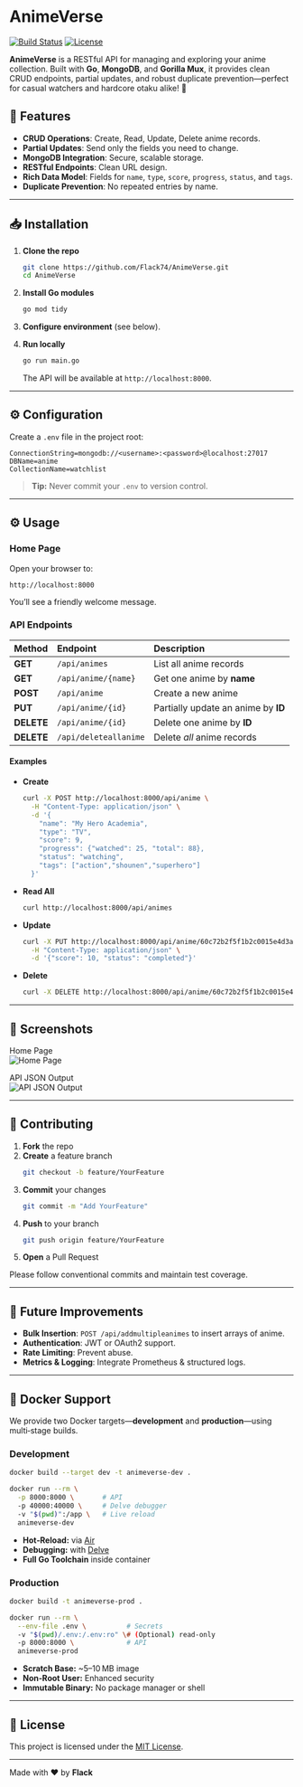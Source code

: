 # AnimeVerse

[![Build Status](https://img.shields.io/badge/build-passing-brightgreen)](https://github.com/Flack74/AnimeApi) [![License](https://img.shields.io/badge/license-MIT-blue)](LICENSE)


**AnimeVerse** is a RESTful API for managing and exploring your anime collection. Built with **Go**, **MongoDB**, and **Gorilla Mux**, it provides clean CRUD endpoints, partial updates, and robust duplicate prevention—perfect for casual watchers and hardcore otaku alike! 🎉


## 🚀 Features

- **CRUD Operations**: Create, Read, Update, Delete anime records.  
- **Partial Updates**: Send only the fields you need to change.  
- **MongoDB Integration**: Secure, scalable storage.  
- **RESTful Endpoints**: Clean URL design.  
- **Rich Data Model**: Fields for `name`, `type`, `score`, `progress`, `status`, and `tags`.  
- **Duplicate Prevention**: No repeated entries by name.

---

## 📥 Installation

1. **Clone the repo**  
   ```bash
   git clone https://github.com/Flack74/AnimeVerse.git
   cd AnimeVerse
   ```

2. **Install Go modules**  
   ```bash
   go mod tidy
   ```

3. **Configure environment** (see below).  
4. **Run locally**  
   ```bash
   go run main.go
   ```
   The API will be available at `http://localhost:8000`.

---

## ⚙️ Configuration

Create a `.env` file in the project root:

```env
ConnectionString=mongodb://<username>:<password>@localhost:27017
DBName=anime
CollectionName=watchlist
```

> **Tip:** Never commit your `.env` to version control.

---

## ⚙️ Usage

### Home Page

Open your browser to:

```
http://localhost:8000
```

You’ll see a friendly welcome message.

### API Endpoints

| Method | Endpoint                  | Description                              |
| :----- | :------------------------ | :--------------------------------------- |
| **GET**    | `/api/animes`             | List all anime records                   |
| **GET**    | `/api/anime/{name}`       | Get one anime by **name**                |
| **POST**   | `/api/anime`              | Create a new anime                       |
| **PUT**    | `/api/anime/{id}`         | Partially update an anime by **ID**      |
| **DELETE** | `/api/anime/{id}`         | Delete one anime by **ID**               |
| **DELETE** | `/api/deleteallanime`     | Delete _all_ anime records               |

#### Examples

- **Create**  
  ```bash
  curl -X POST http://localhost:8000/api/anime \
    -H "Content-Type: application/json" \
    -d '{
      "name": "My Hero Academia",
      "type": "TV",
      "score": 9,
      "progress": {"watched": 25, "total": 88},
      "status": "watching",
      "tags": ["action","shounen","superhero"]
    }'
  ```

- **Read All**  
  ```bash
  curl http://localhost:8000/api/animes
  ```

- **Update**  
  ```bash
  curl -X PUT http://localhost:8000/api/anime/60c72b2f5f1b2c0015e4d3a7 \
    -H "Content-Type: application/json" \
    -d '{"score": 10, "status": "completed"}'
  ```

- **Delete**  
  ```bash
  curl -X DELETE http://localhost:8000/api/anime/60c72b2f5f1b2c0015e4d3a7
  ```

---

## 📸 Screenshots

Home Page  
![Home Page](https://github.com/user-attachments/assets/6399dad4-a54a-4927-ad23-618b4d63f148)

API JSON Output  
![API JSON Output](https://github.com/user-attachments/assets/2c075413-dba0-4a5a-a813-838138547791)

---

## 🤝 Contributing

1. **Fork** the repo  
2. **Create** a feature branch  
   ```bash
   git checkout -b feature/YourFeature
   ```
3. **Commit** your changes  
   ```bash
   git commit -m "Add YourFeature"
   ```
4. **Push** to your branch  
   ```bash
   git push origin feature/YourFeature
   ```
5. **Open** a Pull Request  

Please follow conventional commits and maintain test coverage.

---

## 📝 Future Improvements

- **Bulk Insertion**: `POST /api/addmultipleanimes` to insert arrays of anime.  
- **Authentication**: JWT or OAuth2 support.  
- **Rate Limiting**: Prevent abuse.  
- **Metrics & Logging**: Integrate Prometheus & structured logs.

---

## 🐳 Docker Support

We provide two Docker targets—**development** and **production**—using multi‑stage builds.

### Development

```bash
docker build --target dev -t animeverse-dev .
```
```bash
docker run --rm \
  -p 8000:8000 \       # API
  -p 40000:40000 \     # Delve debugger
  -v "$(pwd)":/app \   # Live reload
  animeverse-dev
```

- **Hot‑Reload:** via [Air](https://github.com/cosmtrek/air)  
- **Debugging:** with [Delve](https://github.com/go-delve/delve)  
- **Full Go Toolchain** inside container  

### Production

```bash
docker build -t animeverse-prod .
```
```bash
docker run --rm \
  --env-file .env \          # Secrets
  -v "$(pwd)/.env:/.env:ro" \# (Optional) read‑only
  -p 8000:8000 \             # API
  animeverse-prod
```

- **Scratch Base:** ~5–10 MB image  
- **Non‑Root User:** Enhanced security  
- **Immutable Binary:** No package manager or shell  

---

## 📜 License

This project is licensed under the [MIT License](LICENSE).  

---

Made with ❤️ by **Flack**
